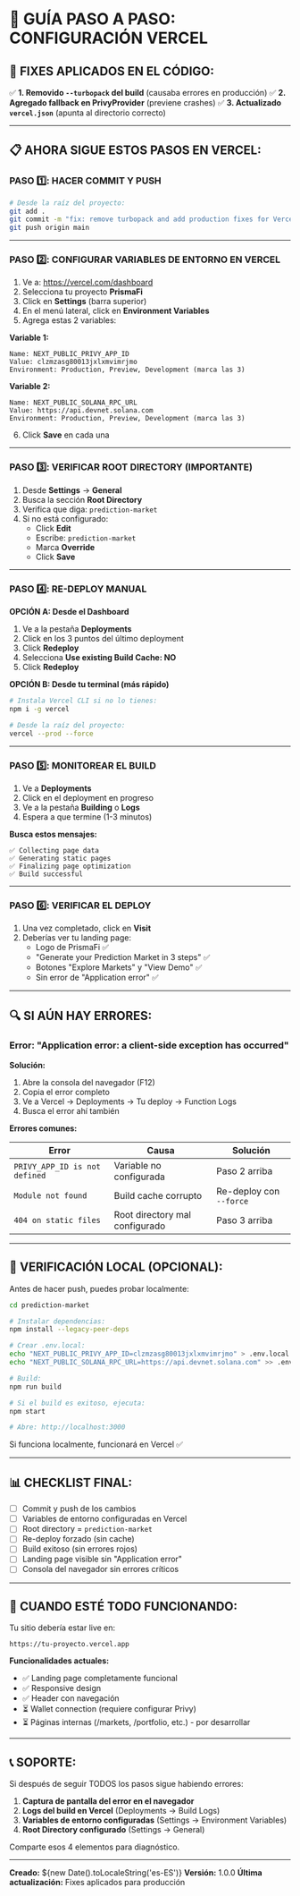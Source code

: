 # 🎯 GUÍA PASO A PASO: CONFIGURACIÓN VERCEL

## 🚀 FIXES APLICADOS EN EL CÓDIGO:

✅ **1. Removido `--turbopack` del build** (causaba errores en producción)
✅ **2. Agregado fallback en PrivyProvider** (previene crashes)
✅ **3. Actualizado `vercel.json`** (apunta al directorio correcto)

---

## 📋 AHORA SIGUE ESTOS PASOS EN VERCEL:

### PASO 1️⃣: HACER COMMIT Y PUSH

```bash
# Desde la raíz del proyecto:
git add .
git commit -m "fix: remove turbopack and add production fixes for Vercel"
git push origin main
```

---

### PASO 2️⃣: CONFIGURAR VARIABLES DE ENTORNO EN VERCEL

1. Ve a: https://vercel.com/dashboard
2. Selecciona tu proyecto **PrismaFi**
3. Click en **Settings** (barra superior)
4. En el menú lateral, click en **Environment Variables**
5. Agrega estas 2 variables:

**Variable 1:**

```
Name: NEXT_PUBLIC_PRIVY_APP_ID
Value: clzmzasg80013jxlxmvimrjmo
Environment: Production, Preview, Development (marca las 3)
```

**Variable 2:**

```
Name: NEXT_PUBLIC_SOLANA_RPC_URL
Value: https://api.devnet.solana.com
Environment: Production, Preview, Development (marca las 3)
```

6. Click **Save** en cada una

---

### PASO 3️⃣: VERIFICAR ROOT DIRECTORY (IMPORTANTE)

1. Desde **Settings** → **General**
2. Busca la sección **Root Directory**
3. Verifica que diga: `prediction-market`
4. Si no está configurado:
   - Click **Edit**
   - Escribe: `prediction-market`
   - Marca **Override**
   - Click **Save**

---

### PASO 4️⃣: RE-DEPLOY MANUAL

**OPCIÓN A: Desde el Dashboard**

1. Ve a la pestaña **Deployments**
2. Click en los 3 puntos del último deployment
3. Click **Redeploy**
4. Selecciona **Use existing Build Cache: NO**
5. Click **Redeploy**

**OPCIÓN B: Desde tu terminal (más rápido)**

```bash
# Instala Vercel CLI si no lo tienes:
npm i -g vercel

# Desde la raíz del proyecto:
vercel --prod --force
```

---

### PASO 5️⃣: MONITOREAR EL BUILD

1. Ve a **Deployments**
2. Click en el deployment en progreso
3. Ve a la pestaña **Building** o **Logs**
4. Espera a que termine (1-3 minutos)

**Busca estos mensajes:**

```
✅ Collecting page data
✅ Generating static pages
✅ Finalizing page optimization
✅ Build successful
```

---

### PASO 6️⃣: VERIFICAR EL DEPLOY

1. Una vez completado, click en **Visit**
2. Deberías ver tu landing page:
   - Logo de PrismaFi ✅
   - "Generate your Prediction Market in 3 steps" ✅
   - Botones "Explore Markets" y "View Demo" ✅
   - Sin error de "Application error" ✅

---

## 🔍 SI AÚN HAY ERRORES:

### Error: "Application error: a client-side exception has occurred"

**Solución:**

1. Abre la consola del navegador (F12)
2. Copia el error completo
3. Ve a Vercel → Deployments → Tu deploy → Function Logs
4. Busca el error ahí también

**Errores comunes:**

| Error                         | Causa                          | Solución                |
| ----------------------------- | ------------------------------ | ----------------------- |
| `PRIVY_APP_ID is not defined` | Variable no configurada        | Paso 2 arriba           |
| `Module not found`            | Build cache corrupto           | Re-deploy con `--force` |
| `404 on static files`         | Root directory mal configurado | Paso 3 arriba           |

---

## 🧪 VERIFICACIÓN LOCAL (OPCIONAL):

Antes de hacer push, puedes probar localmente:

```bash
cd prediction-market

# Instalar dependencias:
npm install --legacy-peer-deps

# Crear .env.local:
echo "NEXT_PUBLIC_PRIVY_APP_ID=clzmzasg80013jxlxmvimrjmo" > .env.local
echo "NEXT_PUBLIC_SOLANA_RPC_URL=https://api.devnet.solana.com" >> .env.local

# Build:
npm run build

# Si el build es exitoso, ejecuta:
npm start

# Abre: http://localhost:3000
```

Si funciona localmente, funcionará en Vercel ✅

---

## 📊 CHECKLIST FINAL:

- [ ] Commit y push de los cambios
- [ ] Variables de entorno configuradas en Vercel
- [ ] Root directory = `prediction-market`
- [ ] Re-deploy forzado (sin cache)
- [ ] Build exitoso (sin errores rojos)
- [ ] Landing page visible sin "Application error"
- [ ] Consola del navegador sin errores críticos

---

## 🎉 CUANDO ESTÉ TODO FUNCIONANDO:

Tu sitio debería estar live en:

```
https://tu-proyecto.vercel.app
```

**Funcionalidades actuales:**

- ✅ Landing page completamente funcional
- ✅ Responsive design
- ✅ Header con navegación
- ⏳ Wallet connection (requiere configurar Privy)
- ⏳ Páginas internas (/markets, /portfolio, etc.) - por desarrollar

---

## 📞 SOPORTE:

Si después de seguir TODOS los pasos sigue habiendo errores:

1. **Captura de pantalla del error en el navegador**
2. **Logs del build en Vercel** (Deployments → Build Logs)
3. **Variables de entorno configuradas** (Settings → Environment Variables)
4. **Root Directory configurado** (Settings → General)

Comparte esos 4 elementos para diagnóstico.

---

**Creado:** ${new Date().toLocaleString('es-ES')}
**Versión:** 1.0.0
**Última actualización:** Fixes aplicados para producción

